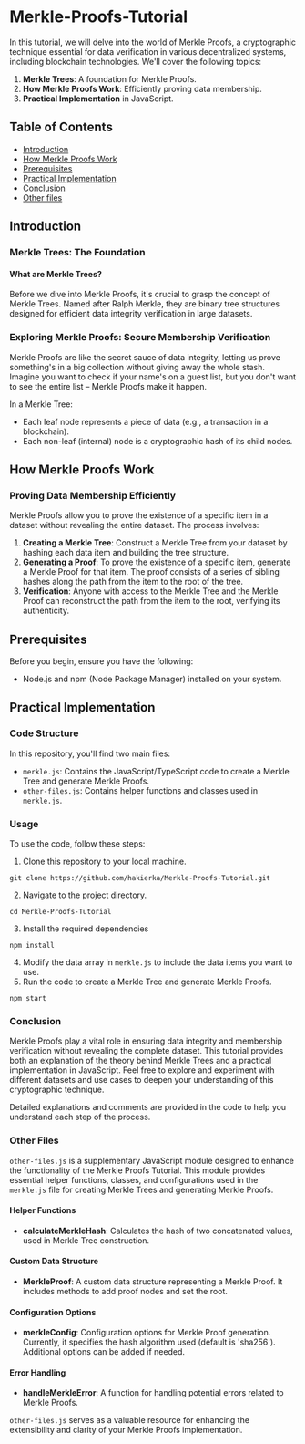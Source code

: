 # Merkle-Proofs-Tutorial
In this tutorial, we will delve into the world of Merkle Proofs, a cryptographic technique essential for data verification in various decentralized systems, including blockchain technologies. We'll cover the following topics:
1. **Merkle Trees**: A foundation for Merkle Proofs.
2. **How Merkle Proofs Work**: Efficiently proving data membership.
3. **Practical Implementation** in JavaScript.
## Table of Contents

- [Introduction](#introduction)
- [How Merkle Proofs Work](#how-merkle-proofs-work)
- [Prerequisites](#prerequisites)
- [Practical Implementation](#practical-implementation)
- [Conclusion](#conclusion)
- [Other files](#other-files)

## Introduction
### Merkle Trees: The Foundation
#### What are Merkle Trees?
Before we dive into Merkle Proofs, it's crucial to grasp the concept of Merkle Trees. Named after Ralph Merkle, they are binary tree structures designed for efficient data integrity verification in large datasets.
### Exploring Merkle Proofs: Secure Membership Verification
Merkle Proofs are like the secret sauce of data integrity, letting us prove something's in a big collection without giving away the whole stash. Imagine you want to check if your name's on a guest list, but you don't want to see the entire list – Merkle Proofs make it happen.

In a Merkle Tree:

- Each leaf node represents a piece of data (e.g., a transaction in a blockchain).
- Each non-leaf (internal) node is a cryptographic hash of its child nodes.
  
## How Merkle Proofs Work

### Proving Data Membership Efficiently

Merkle Proofs allow you to prove the existence of a specific item in a dataset without revealing the entire dataset. The process involves:

1. **Creating a Merkle Tree**: Construct a Merkle Tree from your dataset by hashing each data item and building the tree structure.
2. **Generating a Proof**: To prove the existence of a specific item, generate a Merkle Proof for that item. The proof consists of a series of sibling hashes along the path from the item to the root of the tree.
3. **Verification**: Anyone with access to the Merkle Tree and the Merkle Proof can reconstruct the path from the item to the root, verifying its authenticity.

## Prerequisites

Before you begin, ensure you have the following:

- Node.js and npm (Node Package Manager) installed on your system.

## Practical Implementation

### Code Structure

In this repository, you'll find two main files:

- `merkle.js`: Contains the JavaScript/TypeScript code to create a Merkle Tree and generate Merkle Proofs.
- `other-files.js`: Contains helper functions and classes used in `merkle.js`.

### Usage

To use the code, follow these steps:

1. Clone this repository to your local machine.
```
git clone https://github.com/hakierka/Merkle-Proofs-Tutorial.git
```
2. Navigate to the project directory.
```
cd Merkle-Proofs-Tutorial
```
3. Install the required dependencies 
```
npm install
```
4. Modify the data array in `merkle.js` to include the data items you want to use.
5. Run the code to create a Merkle Tree and generate Merkle Proofs.
```
npm start
```



### Conclusion
Merkle Proofs play a vital role in ensuring data integrity and membership verification without revealing the complete dataset. This tutorial provides both an explanation of the theory behind Merkle Trees and a practical implementation in JavaScript. Feel free to explore and experiment with different datasets and use cases to deepen your understanding of this cryptographic technique.

Detailed explanations and comments are provided in the code to help you understand each step of the process.

### Other Files

`other-files.js` is a supplementary JavaScript module designed to enhance the functionality of the Merkle Proofs Tutorial. This module provides essential helper functions, classes, and configurations used in the `merkle.js` file for creating Merkle Trees and generating Merkle Proofs.
#### Helper Functions

- **calculateMerkleHash**: Calculates the hash of two concatenated values, used in Merkle Tree construction.
  
#### Custom Data Structure

- **MerkleProof**: A custom data structure representing a Merkle Proof. It includes methods to add proof nodes and set the root.
  
#### Configuration Options

- **merkleConfig**: Configuration options for Merkle Proof generation. Currently, it specifies the hash algorithm used (default is 'sha256'). Additional options can be added if needed.
  
#### Error Handling

- **handleMerkleError**: A function for handling potential errors related to Merkle Proofs.

`other-files.js` serves as a valuable resource for enhancing the extensibility and clarity of your Merkle Proofs implementation.
